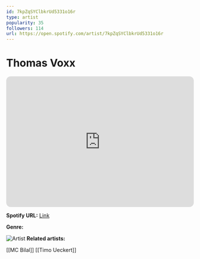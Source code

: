 ```yaml
---
id: 7kpZqSYClbkrUd5331o16r
type: artist
popularity: 35
followers: 114
url: https://open.spotify.com/artist/7kpZqSYClbkrUd5331o16r
---
```

# Thomas Voxx

<iframe style="border-radius:12px" src="https://open.spotify.com/embed/artist/7kpZqSYClbkrUd5331o16r" width="100%" height="352" frameBorder="0" allowfullscreen="" allow="autoplay; clipboard-write; encrypted-media; fullscreen; picture-in-picture" loading="lazy"></iframe>

**Spotify URL:** [Link](https://open.spotify.com/artist/7kpZqSYClbkrUd5331o16r)

**Genre:** 

![Artist](https://i.scdn.co/image/ab6761610000e5eb58a8eb37098747b6fcf250ad)
**Related artists:**

[[MC Bilal]]
[[Timo Ueckert]]
